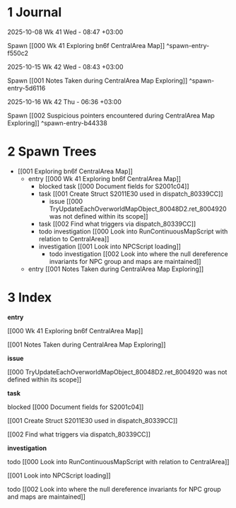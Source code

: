 # 1 Journal

2025-10-08 Wk 41 Wed - 08:47 +03:00

Spawn [[000 Wk 41 Exploring bn6f CentralArea Map]] ^spawn-entry-f550c2

2025-10-15 Wk 42 Wed - 08:43 +03:00

Spawn [[001 Notes Taken during CentralArea Map Exploring]] ^spawn-entry-5d6116

2025-10-16 Wk 42 Thu - 06:36 +03:00

Spawn [[002 Suspicious pointers encountered during CentralArea Map Exploring]] ^spawn-entry-b44338


# 2 Spawn Trees

- [[001 Exploring bn6f CentralArea Map]]
    - entry [[000 Wk 41 Exploring bn6f CentralArea Map]]
        - blocked task [[000 Document fields for S2001c04]]
        - task [[001 Create Struct S2011E30 used in dispatch_80339CC]]
            - issue [[000 TryUpdateEachOverworldMapObject_80048D2.ret_8004920 was not defined within its scope]]
        - task [[002 Find what triggers via dispatch_80339CC]]
        - todo investigation [[000 Look into RunContinuousMapScript with relation to CentralArea]]
        - investigation [[001 Look into NPCScript loading]]
            - todo investigation [[002 Look into where the null dereference invariants for NPC group and maps are maintained]]
    - entry [[001 Notes Taken during CentralArea Map Exploring]]

# 3 Index

**entry**

[[000 Wk 41 Exploring bn6f CentralArea Map]]

[[001 Notes Taken during CentralArea Map Exploring]]

**issue**

[[000 TryUpdateEachOverworldMapObject_80048D2.ret_8004920 was not defined within its scope]]

**task**

blocked [[000 Document fields for S2001c04]]

[[001 Create Struct S2011E30 used in dispatch_80339CC]]

[[002 Find what triggers via dispatch_80339CC]]

**investigation**

todo [[000 Look into RunContinuousMapScript with relation to CentralArea]]

[[001 Look into NPCScript loading]]

todo [[002 Look into where the null dereference invariants for NPC group and maps are maintained]]